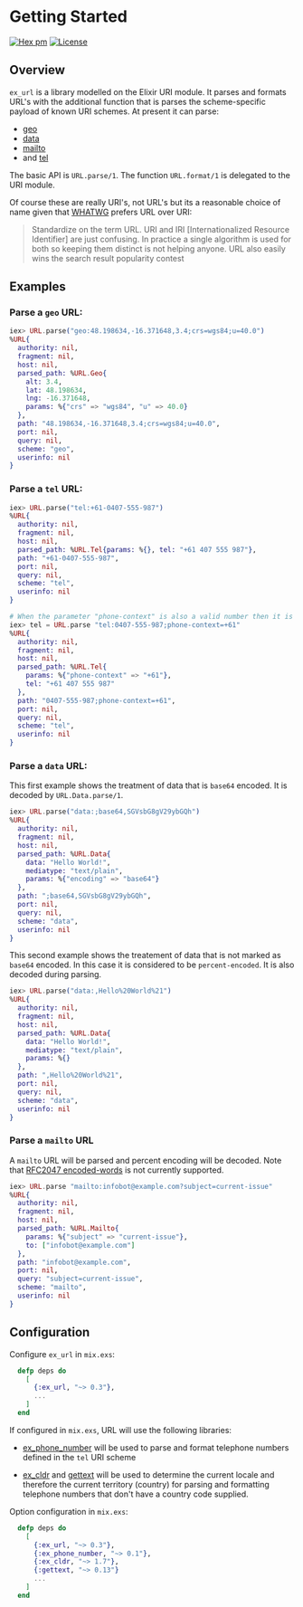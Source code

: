 # Getting Started
[![Hex pm](http://img.shields.io/hexpm/v/ex_url.svg?style=flat)](https://hex.pm/packages/ex_url)
[![License](https://img.shields.io/badge/license-Apache%202-blue.svg)](https://github.com/kipcole9/url/blob/master/LICENSE)

## Overview

`ex_url` is a library modelled on the Elixir URI module. It parses and formats URL's with the additional function that is parses the scheme-specific payload of known URI schemes.  At present it can parse:

* [geo](https://tools.ietf.org/rfc/rfc5870)
* [data](https://tools.ietf.org/html/rfc2397)
* [mailto](https://tools.ietf.org/html/rfc6068)
* and [tel](https://tools.ietf.org/html/rfc3966)

The basic API is `URL.parse/1`.  The function `URL.format/1` is delegated to the URI module.

Of course these are really URI's, not URL's but its a reasonable choice of name
given that [WHATWG](https://en.wikipedia.org/wiki/WHATWG) prefers URL over URI:

> Standardize on the term URL. URI and IRI [Internationalized Resource Identifier]
> are just confusing. In practice a single algorithm is used for both so keeping
> them distinct is not helping anyone. URL also easily wins the search result
> popularity contest

## Examples

### Parse a `geo` URL:
```elixir
iex> URL.parse("geo:48.198634,-16.371648,3.4;crs=wgs84;u=40.0")
%URL{
  authority: nil,
  fragment: nil,
  host: nil,
  parsed_path: %URL.Geo{
    alt: 3.4,
    lat: 48.198634,
    lng: -16.371648,
    params: %{"crs" => "wgs84", "u" => 40.0}
  },
  path: "48.198634,-16.371648,3.4;crs=wgs84;u=40.0",
  port: nil,
  query: nil,
  scheme: "geo",
  userinfo: nil
}
```
### Parse a `tel` URL:
```elixir
iex> URL.parse("tel:+61-0407-555-987")
%URL{
  authority: nil,
  fragment: nil,
  host: nil,
  parsed_path: %URL.Tel{params: %{}, tel: "+61 407 555 987"},
  path: "+61-0407-555-987",
  port: nil,
  query: nil,
  scheme: "tel",
  userinfo: nil
}

# When the parameter "phone-context" is also a valid number then it is prepended before formatting
iex> tel = URL.parse "tel:0407-555-987;phone-context=+61"
%URL{
  authority: nil,
  fragment: nil,
  host: nil,
  parsed_path: %URL.Tel{
    params: %{"phone-context" => "+61"},
    tel: "+61 407 555 987"
  },
  path: "0407-555-987;phone-context=+61",
  port: nil,
  query: nil,
  scheme: "tel",
  userinfo: nil
}
```
### Parse a `data` URL:
This first example shows the treatment of data that is `base64` encoded.  It is decoded by `URL.Data.parse/1`.
```elixir
iex> URL.parse("data:;base64,SGVsbG8gV29ybGQh")
%URL{
  authority: nil,
  fragment: nil,
  host: nil,
  parsed_path: %URL.Data{
    data: "Hello World!",
    mediatype: "text/plain",
    params: %{"encoding" => "base64"}
  },
  path: ";base64,SGVsbG8gV29ybGQh",
  port: nil,
  query: nil,
  scheme: "data",
  userinfo: nil
}
```
This second example shows the treatement of data that is not marked as `base64` encoded.  In this case it is considered to be `percent-encoded`.  It is also decoded during parsing.
```elixir
iex> URL.parse("data:,Hello%20World%21")
%URL{
  authority: nil,
  fragment: nil,
  host: nil,
  parsed_path: %URL.Data{
    data: "Hello World!",
    mediatype: "text/plain",
    params: %{}
  },
  path: ",Hello%20World%21",
  port: nil,
  query: nil,
  scheme: "data",
  userinfo: nil
}
```
### Parse a `mailto` URL
A `mailto` URL will be parsed and percent encoding will be decoded.  Note that [RFC2047 encoded-words](https://tools.ietf.org/html/rfc2047) is not currently supported.
```elixir
iex> URL.parse "mailto:infobot@example.com?subject=current-issue"
%URL{
  authority: nil,
  fragment: nil,
  host: nil,
  parsed_path: %URL.Mailto{
    params: %{"subject" => "current-issue"},
    to: ["infobot@example.com"]
  },
  path: "infobot@example.com",
  port: nil,
  query: "subject=current-issue",
  scheme: "mailto",
  userinfo: nil
}
```
## Configuration

Configure `ex_url` in `mix.exs`:
```elixir
  defp deps do
    [
      {:ex_url, "~> 0.3"},
      ...
    ]
  end
```

If configured in `mix.exs`, URL will use the following libraries:

* [ex_phone_number](https://hex.pm/packages/ex_phone_number) will be used to parse and format telephone numbers defined in the `tel` URI scheme

* [ex_cldr](https://hex.pm/packages/ex_cldr) and [gettext](https://hex.pm/packages/gettext) will be used to determine the current locale and therefore the current territory (country) for parsing and formatting telephone numbers that don't have a country code supplied.

Option configuration in `mix.exs`:
```elixir
  defp deps do
    [
      {:ex_url, "~> 0.3"},
      {:ex_phone_number, "~> 0.1"},
      {:ex_cldr, "~> 1.7"},
      {:gettext, "~> 0.13"}
      ...
    ]
  end
```


